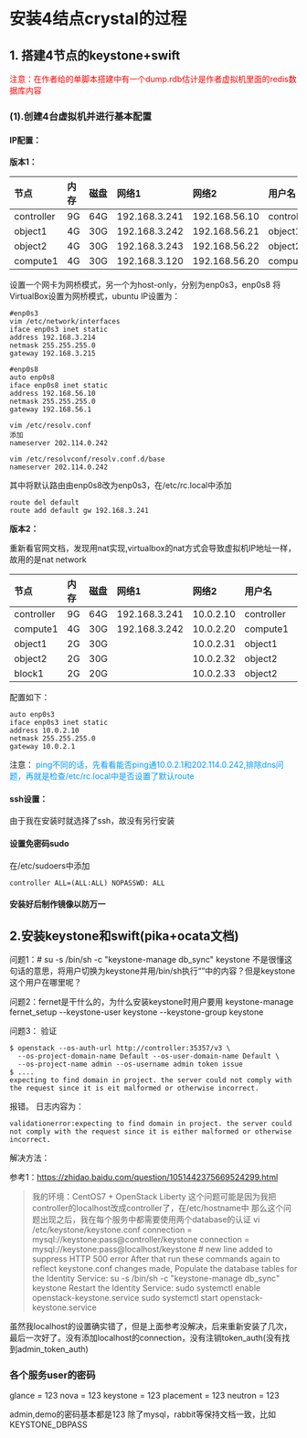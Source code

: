 # 安装4结点crystal的过程

## 1. 搭建4节点的keystone+swift
<font color="red">注意：在作者给的单脚本搭建中有一个dump.rdb估计是作者虚拟机里面的redis数据库内容</font>

### (1).创建4台虚拟机并进行基本配置


#### IP配置：
**版本1：**

|节点|内存|磁盘|网络1|网络2|用户名|密码|
|:----|:----|:----|:----|:----|:----|:----|
|controller|9G|64G|192.168.3.241|192.168.56.10|controller|123|
|object1|4G|30G|192.168.3.242|192.168.56.21|object1|123|
|object2|4G|30G|192.168.3.243|192.168.56.22|object2|123|
|compute1|4G|30G|192.168.3.120|192.168.56.20|compute1|123|
设置一个网卡为网桥模式，另一个为host-only，分别为enp0s3，enp0s8
将VirtualBox设置为网桥模式，ubuntu IP设置为：
```
#enp0s3
vim /etc/network/interfaces
iface enp0s3 inet static
address 192.168.3.214
netmask 255.255.255.0
gateway 192.168.3.215

#enp0s8
auto enp0s8
iface enp0s8 inet static
address 192.168.56.10
netmask 255.255.255.0
gateway 192.168.56.1

vim /etc/resolv.conf
添加
nameserver 202.114.0.242

vim /etc/resolvconf/resolv.conf.d/base
nameserver 202.114.0.242
```
其中将默认路由由enp0s8改为enp0s3，在/etc/rc.local中添加
```
route del default
route add default gw 192.168.3.241
```

**版本2：**

重新看官网文档，发现用nat实现,virtualbox的nat方式会导致虚拟机IP地址一样，故用的是nat network

|节点|内存|磁盘|网络1|网络2|用户名|密码|
|:----|:----|:----|:----|:----|:----|:----|
|controller|9G|64G|192.168.3.241|10.0.2.10|controller|123|
|compute1|4G|30G|192.168.3.242|10.0.2.20|compute1|123|
|object1|2G|30G||10.0.2.31|object1|123|
|object2|2G|30G||10.0.2.32|object2|123|
|block1|2G|20G||10.0.2.33|object2|123|

配置如下：
```
auto enp0s3
iface enp0s3 inet static
address 10.0.2.10
netmask 255.255.255.0
gateway 10.0.2.1
```
注意：
<font color=" #0099ff">ping不同的话，先看看能否ping通10.0.2.1和202.114.0.242,排除dns问题，再就是检查/etc/rc.local中是否设置了默认route</font>
#### ssh设置：
由于我在安装时就选择了ssh，故没有另行安装

#### 设置免密码sudo
在/etc/sudoers中添加
```
controller ALL=(ALL:ALL) NOPASSWD: ALL
```
#### 安装好后制作镜像以防万一

## 2.安装keystone和swift(pika+ocata文档)
问题1：# su -s /bin/sh -c "keystone-manage db_sync" keystone
不是很懂这句话的意思，将用户切换为keystone并用/bin/sh执行“”中的内容？但是keystone这个用户在哪里呢？

问题2：fernet是干什么的，为什么安装keystone时用户要用
keystone-manage fernet_setup --keystone-user keystone --keystone-group keystone

问题3：
验证
```
$ openstack --os-auth-url http://controller:35357/v3 \
  --os-project-domain-name Default --os-user-domain-name Default \
  --os-project-name admin --os-username admin token issue
$ ....
expecting to find domain in project. the server could not comply with the request since it is eit malformed or otherwise incorrect.
```
报错。
日志内容为：
```
validationerror:expecting to find domain in project. the server could not comply with the request since it is either malformed or otherwise incorrect.
```
解决方法：

参考1：https://zhidao.baidu.com/question/1051442375669524299.html

>我的环境：CentOS7 + OpenStack Liberty
这个问题可能是因为我把controller的localhost改成controller了，在/etc/hostname中
那么这个问题出现之后，我在每个服务中都需要使用两个database的认证
vi /etc/keystone/keystone.conf
connection = mysql://keystone:pass@controller/keystone
connection = mysql://keystone:pass@localhost/keystone # new line added to suppress HTTP 500 error
After that run these commands again to reflect keystone.conf changes made,
Populate the database tables for the Identity Service:
su -s /bin/sh -c "keystone-manage db_sync" keystone
Restart the Identity Service: sudo systemctl enable openstack-keystone.service sudo systemctl start openstack-keystone.service


虽然我localhost的设置确实错了，但是上面参考没解决，后来重新安装了几次，最后一次好了。没有添加localhost的connection，没有注销token_auth(没有找到admin_token_auth)

### 各个服务user的密码
glance = 123
nova = 123
keystone = 123
placement = 123
neutron = 123

admin,demo的密码基本都是123
除了mysql，rabbit等保持文档一致，比如KEYSTONE_DBPASS

